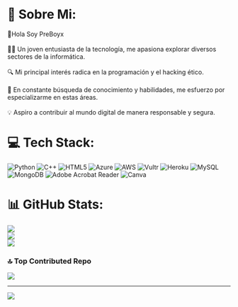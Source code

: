 # 💫 Sobre Mi:
👋Hola Soy PreBoyx<br><br>👨‍💻 Un joven entusiasta de la tecnología, me apasiona explorar diversos sectores de la informática.<br><br>🔍 Mi principal interés radica en la programación y el hacking ético.<br><br>🌟 En constante búsqueda de conocimiento y habilidades, me esfuerzo por especializarme en estas áreas.<br><br>💡 Aspiro a contribuir al mundo digital de manera responsable y segura.


# 💻 Tech Stack:
![Python](https://img.shields.io/badge/python-3670A0?style=for-the-badge&logo=python&logoColor=ffdd54) ![C++](https://img.shields.io/badge/c++-%2300599C.svg?style=for-the-badge&logo=c%2B%2B&logoColor=white) ![HTML5](https://img.shields.io/badge/html5-%23E34F26.svg?style=for-the-badge&logo=html5&logoColor=white) ![Azure](https://img.shields.io/badge/azure-%230072C6.svg?style=for-the-badge&logo=microsoftazure&logoColor=white) ![AWS](https://img.shields.io/badge/AWS-%23FF9900.svg?style=for-the-badge&logo=amazon-aws&logoColor=white) ![Vultr](https://img.shields.io/badge/Vultr-007BFC.svg?style=for-the-badge&logo=vultr) ![Heroku](https://img.shields.io/badge/heroku-%23430098.svg?style=for-the-badge&logo=heroku&logoColor=white) ![MySQL](https://img.shields.io/badge/mysql-%2300000f.svg?style=for-the-badge&logo=mysql&logoColor=white) ![MongoDB](https://img.shields.io/badge/MongoDB-%234ea94b.svg?style=for-the-badge&logo=mongodb&logoColor=white) ![Adobe Acrobat Reader](https://img.shields.io/badge/Adobe%20Acrobat%20Reader-EC1C24.svg?style=for-the-badge&logo=Adobe%20Acrobat%20Reader&logoColor=white) ![Canva](https://img.shields.io/badge/Canva-%2300C4CC.svg?style=for-the-badge&logo=Canva&logoColor=white)
# 📊 GitHub Stats:
![](https://github-readme-stats.vercel.app/api?username=PreBoyx&theme=tokyonight&hide_border=false&include_all_commits=true&count_private=true)<br/>
![](https://github-readme-streak-stats.herokuapp.com/?user=PreBoyx&theme=tokyonight&hide_border=false)<br/>
![](https://github-readme-stats.vercel.app/api/top-langs/?username=PreBoyx&theme=tokyonight&hide_border=false&include_all_commits=true&count_private=true&layout=compact)

### 🔝 Top Contributed Repo
![](https://github-contributor-stats.vercel.app/api?username=PreBoyx&limit=5&theme=gruvbox&combine_all_yearly_contributions=true)

---
[![](https://visitcount.itsvg.in/api?id=PreBoyx&icon=2&color=3)](https://visitcount.itsvg.in)

<!-- Proudly created with GPRM ( https://gprm.itsvg.in ) -->